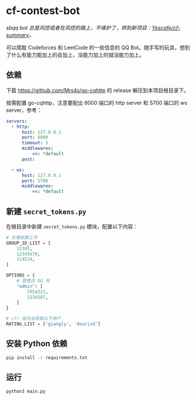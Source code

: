 # cf-contest-bot

*sbqq bot 总是风控或者在风控的路上，不维护了，转到新项目：[Yescafe/cf-summary](https://github.com/Yescafe/cf-summary)。*

可以爬取 Codeforces 和 LeetCode 的一些信息的 QQ Bot。随手写的玩具，想到了什么有能力能加上的会加上，没能力加上的就没能力加上。

## 依赖

下载 <https://github.com/Mrs4s/go-cqhttp> 的 release 解压到本项目根目录下。

按需配置 go-cqhttp，注意要配出 8000 端口的 http server 和 5700 端口的 ws server，参考：

```yaml
servers:
  - http:
      host: 127.0.0.1
      port: 8000
      timeout: 5
      middlewares:
          <<: *default
      post:

  - ws:
      host: 127.0.0.1
      port: 5700
      middlewares:
          <<: *default
```

## 新建 `secret_tokens.py`

在根目录中新建 `secret_tokens.py` 模块，配置以下内容：

```python
# 在哪些群工作
GROUP_ID_LIST = [
    12345,
    12345678,
    114514,
]

OPTIONS = {
    # 管理员 QQ 号
    "admin": [
        7654321,
        1234567,
    ]
}

# cfr 指令会获取以下用户
RATING_LIST = ['giangly', 'dourisd']
```

## 安装 Python 依赖

```bash
pip install -r requirements.txt
```

## 运行

```bash
python3 main.py
```
